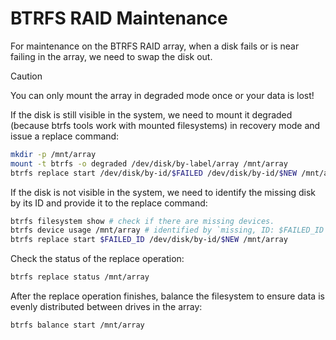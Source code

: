 # BTRFS RAID Maintenance

For maintenance on the BTRFS RAID array, when a disk fails or is near failing
in the array, we need to swap the disk out.

> [!CAUTION]
> You can only mount the array in degraded mode once or your data is lost!

If the disk is still visible in the system, we need to mount it degraded
(because btrfs tools work with mounted filesystems) in recovery mode and issue
a replace command:
```sh
mkdir -p /mnt/array
mount -t btrfs -o degraded /dev/disk/by-label/array /mnt/array
btrfs replace start /dev/disk/by-id/$FAILED /dev/disk/by-id/$NEW /mnt/array
```

If the disk is not visible in the system, we need to identify the missing disk
by its ID and provide it to the replace command:
```sh
btrfs filesystem show # check if there are missing devices.
btrfs device usage /mnt/array # identified by `missing, ID: $FAILED_ID`.
btrfs replace start $FAILED_ID /dev/disk/by-id/$NEW /mnt/array
```

Check the status of the replace operation:
```sh
btrfs replace status /mnt/array
```

After the replace operation finishes, balance the filesystem to ensure data is
evenly distributed between drives in the array:
```sh
btrfs balance start /mnt/array
```
